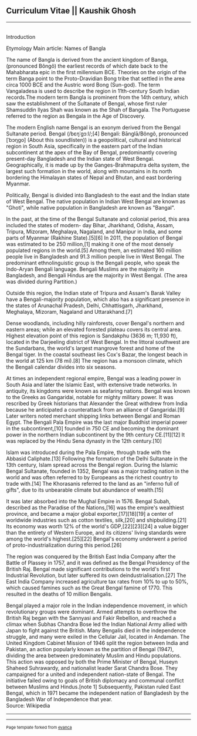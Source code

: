 ## Curriculum Vitae || Kaushik Ghosh

---
  <br>Introduction

Etymology Main article: Names of Bangla

The name of Bangla is derived from the ancient kingdom of Banga,(pronounced Bôngô) the earliest records of which date back to the Mahabharata epic in the first millennium BCE. Theories on the origin of the term Banga point to the Proto-Dravidian Bong tribe that settled in the area circa 1000 BCE and the Austric word Bong (Sun-god). The term Vangaladesa is used to describe the region in 11th-century South Indian records.The modern term Bangla is prominent from the 14th century, which saw the establishment of the Sultanate of Bengal, whose first ruler Shamsuddin Ilyas Shah was known as the Shah of Bangala. The Portuguese referred to the region as Bengala in the Age of Discovery.

The modern English name Bengal is an exonym derived from the Bengal Sultanate period. Bengal (/bɛŋˈɡɔːl/;[4] Bengali: Bānglā/Bôngô, pronounced [ˈbɔŋgo] (About this soundlisten)) is a geopolitical, cultural and historical region in South Asia, specifically in the eastern part of the Indian subcontinent at the apex of the Bay of Bengal, predominantly covering present-day Bangladesh and the Indian state of West Bengal. Geographically, it is made up by the Ganges-Brahmaputra delta system, the largest such formation in the world, along with mountains in its north bordering the Himalayan states of Nepal and Bhutan, and east bordering Myanmar.

Politically, Bengal is divided into Bangladesh to the east and the Indian state of West Bengal. The native population in Indian West Bengal are known as "Ghoti", while native population in Bangladesh are known as "Bangal".

In the past, at the time of the Bengal Sultanate and colonial period, this area included the states of modern- day Bihar, Jharkhand, Odisha, Assam, Tripura, Mizoram, Meghalaya, Nagaland, and Manipur in India, and some parts of Myanmar (Rakhine State).[5][6] In 2011, the population of Bengal was estimated to be 250 million,[1] making it one of the most densely populated regions in the world.[5] Among them, an estimated 160 million people live in Bangladesh and 91.3 million people live in West Bengal. The predominant ethnolinguistic group is the Bengali people, who speak the Indo-Aryan Bengali language. Bengali Muslims are the majority in Bangladesh, and Bengali Hindus are the majority in West Bengal. (The area was divided during Partition.)

Outside this region, the Indian state of Tripura and Assam's Barak Valley have a Bengali-majority population, which also has a significant presence in the states of Arunachal Pradesh, Delhi, Chhattisgarh, Jharkhand, Meghalaya, Mizoram, Nagaland and Uttarakhand.[7]

Dense woodlands, including hilly rainforests, cover Bengal's northern and eastern areas; while an elevated forested plateau covers its central area. Highest elevation point of this region is Sandakphu (3636 m; 11,930 ft), located in the Darjeeling district of West Bengal. In the littoral southwest are the Sundarbans, the world's largest mangrove forest and home of the Bengal tiger. In the coastal southeast lies Cox's Bazar, the longest beach in the world at 125 km (78 mi).[8] The region has a monsoon climate, which the Bengali calendar divides into six seasons.

At times an independent regional empire, Bengal was a leading power in South Asia and later the Islamic East, with extensive trade networks. In antiquity, its kingdoms were known as seafaring nations. Bengal was known to the Greeks as Gangaridai, notable for mighty military power. It was rescribed by Greek historians that Alexander the Great withdrew from India because he anticipated a counterattack from an alliance of Gangaridai.[9] Later writers noted merchant shipping links between Bengal and Roman Egypt. The Bengali Pala Empire was the last major Buddhist imperial power in the subcontinent,[10] founded in 750 CE and becoming the dominant power in the northern Indian subcontinent by the 9th century CE.[11][12] It was replaced by the Hindu Sena dynasty in the 12th century.[10]

Islam was introduced during the Pala Empire, through trade with the Abbasid Caliphate.[13] Following the formation of the Delhi Sultanate in the 13th century, Islam spread across the Bengal region. During the Islamic Bengal Sultanate, founded in 1352, Bengal was a major trading nation in the world and was often referred to by Europeans as the richest country to trade with.[14] The Khorasanis referred to the land as an "inferno full of gifts", due to its unbearable climate but abundance of wealth.[15]

It was later absorbed into the Mughal Empire in 1576. Bengal Subah, described as the Paradise of the Nations,[16] was the empire's wealthiest province, and became a major global exporter,[17][18][19] a center of worldwide industries such as cotton textiles, silk,[20] and shipbuilding.[21] Its economy was worth 12% of the world's GDP,[22][23][24] a value bigger than the entirety of Western Europe, and its citizens' living standards were among the world's highest.[25][22] Bengal's economy underwent a period of proto-industrialization during this period.[26]

The region was conquered by the British East India Company after the Battle of Plassey in 1757, and it was defined as the Bengal Presidency of the British Raj. Bengal made significant contributions to the world's first Industrial Revolution, but later suffered its own deindustrialisation.[27] The East India Company increased agriculture tax rates from 10% to up to 50%, which caused famines such as the Great Bengal famine of 1770. This resulted in the deaths of 10 million Bengalis.

Bengal played a major role in the Indian independence movement, in which revolutionary groups were dominant. Armed attempts to overthrow the British Raj began with the Sannyasi and Fakir Rebellion, and reached a climax when Subhas Chandra Bose led the Indian National Army allied with Japan to fight against the British. Many Bengalis died in the independence struggle, and many were exiled in the Cellular Jail, located in Andaman. The United Kingdom Cabinet Mission of 1946 split the region between India and Pakistan, an action popularly known as the partition of Bengal (1947), dividing the area between predominately Muslim and Hindu populations. This action was opposed by both the Prime Minister of Bengal, Huseyn Shaheed Suhrawardy, and nationalist leader Sarat Chandra Bose. They campaigned for a united and independent nation-state of Bengal. The initiative failed owing to goals of British diplomacy and communal conflict between Muslims and Hindus.[note 1] Subsequently, Pakistan ruled East Bengal, which in 1971 became the independent nation of Bangladesh by the Bangladesh War of Independence that year.
<br>
Source: Wikipedia<br>
  



---




---
<p style="font-size:11px">Page template forked from <a href="https://github.com/evanca/quick-portfolio">evanca</a></p>
<!-- Remove above link if you don't want to attibute -->
